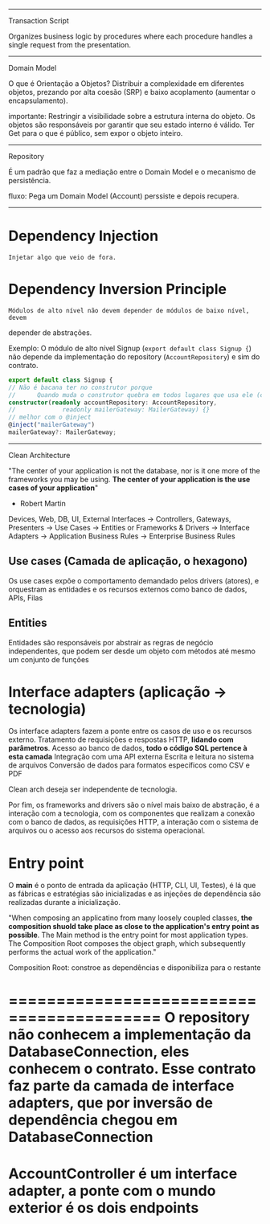 
--------------------------------------------------------------------------------

Transaction Script

Organizes business logic by procedures where each procedure handles a single
request from the presentation.

--------------------------------------------------------------------------------

Domain Model

O que é Orientação a Objetos?
Distribuir a complexidade em diferentes objetos, prezando por alta coesão (SRP)
e baixo acoplamento (aumentar o encapsulamento).

importante:
    Restringir a visibilidade sobre a estrutura interna do objeto.
    Os objetos são responsáveis por garantir que seu estado interno é válido.
Ter Get para o que é público, sem expor o objeto inteiro.

--------------------------------------------------------------------------------

Repository

É um padrão que faz a mediação entre o Domain Model e o mecanismo de 
persistência.

fluxo: Pega um Domain Model (Account) perssiste e depois recupera.

--------------------------------------------------------------------------------

# Dependency Injection
    Injetar algo que veio de fora.

# Dependency Inversion Principle
    Módulos de alto nível não devem depender de módulos de baixo nível, devem
depender de abstrações.

Exemplo:
O módulo de alto nível Signup (`export default class Signup {`) não depende
da implementação do repository (`AccountRepository`) e sim do contrato.

```typescript
export default class Signup {
// Não é bacana ter no construtor porque
//      Quando muda o construtor quebra em todos lugares que usa ele (causando acoplamento direto)
constructor(readonly accountRepository: AccountRepository,
//             readonly mailerGateway: MailerGateway) {}
// melhor com o @inject
@inject("mailerGateway")
mailerGateway?: MailerGateway;

```

--------------------------------------------------------------------------------

Clean Architecture

"The center of your application is not the database, nor is it one more of the
frameworks you may be using. **The center of your application is the use cases
of your application**"
- Robert Martin

Devices, Web, DB, UI, External Interfaces
-> Controllers, Gateways, Presenters
-> Use Cases
-> Entities
or
Frameworks & Drivers -> Interface Adapters -> Application Business Rules
-> Enterprise Business Rules

## Use cases (Camada de aplicação, o hexagono)
Os use cases expõe o comportamento demandado pelos drivers (atores), e
orquestram as entidades e os recursos externos como banco de dados, APIs, Filas

## Entities
Entidades são responsáveis por abstrair as regras de negócio independentes,
que podem ser desde um objeto com métodos até mesmo um conjunto de funções

# Interface adapters (aplicação -> tecnologia)
Os interface adapters fazem a ponte entre os casos de uso e os recursos
externo.
    Tratamento de requisições e respostas HTTP, **lidando com parâmetros**.
    Acesso ao banco de dados, **todo o código SQL pertence à esta camada**
    Integração com uma API externa
    Escrita e leitura no sistema de arquivos
    Conversão de dados para formatos específicos como CSV e PDF

Clean arch deseja ser independente de tecnologia.

Por fim, os frameworks and drivers são o nível mais baixo de abstração, é a
interação com a tecnologia, com os componentes que realizam a conexão com o
banco de dados, as requisições HTTP, a interação com o sistema de arquivos ou
o acesso aos recursos do sistema operacional.

# Entry point
O **main** é o ponto de entrada da aplicação (HTTP, CLI, UI, Testes), é lá que
as fábricas e estratégias são inicializadas e as injeções de dependência são
realizadas durante a inicialização.

"When composing an applicatino from many loosely coupled classes, **the
composition shuold take place as close to the application's entry point as
possible**. The Main method is the entry point for most application types. The
Composition Root composes the object graph, which subsequently performs the
actual work of the application."

Composition Root: constroe as dependências e disponibiliza para o restante

==========================================
O repository não conhecem a implementação da DatabaseConnection, eles conhecem
o contrato.
Esse contrato faz parte da camada de interface adapters, que por inversão de
dependência chegou em DatabaseConnection
==========================================
AccountController é um interface adapter, a ponte com o mundo exterior é os
dois endpoints
==========================================

